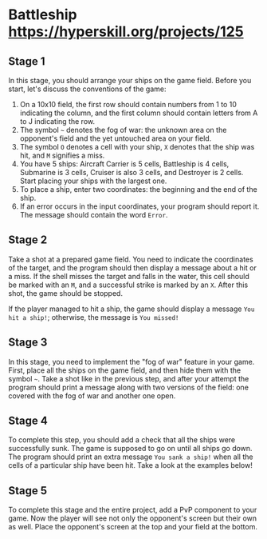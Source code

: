 # Battleship https://hyperskill.org/projects/125
## Stage 1
In this stage, you should arrange your ships on the game field. Before you start, let's discuss the conventions of the game:

1. On a 10x10 field, the first row should contain numbers from 1 to 10 indicating the column, and the first column should contain letters from A to J indicating the row.
2. The symbol `~` denotes the fog of war: the unknown area on the opponent's field and the yet untouched area on your field.
3. The symbol `O` denotes a cell with your ship, `X` denotes that the ship was hit, and `M` signifies a miss.
4. You have 5 ships: Aircraft Carrier is 5 cells, Battleship is 4 cells, Submarine is 3 cells, Cruiser is also 3 cells, and Destroyer is 2 cells. Start placing your ships with the largest one.
5. To place a ship, enter two coordinates: the beginning and the end of the ship.
6. If an error occurs in the input coordinates, your program should report it. The message should contain the word `Error`.

## Stage 2
Take a shot at a prepared game field. You need to indicate the coordinates of the target, and the program should then display a message about a hit or a miss. If the shell misses the target and falls in the water, this cell should be marked with an `M`, and a successful strike is marked by an `X`. After this shot, the game should be stopped.

If the player managed to hit a ship, the game should display a message `You hit a ship!`; otherwise, the message is `You missed!`

## Stage 3
In this stage, you need to implement the "fog of war" feature in your game. First, place all the ships on the game field, and then hide them with the symbol `~`. Take a shot like in the previous step, and after your attempt the program should print a message along with two versions of the field: one covered with the fog of war and another one open.

## Stage 4
To complete this step, you should add a check that all the ships were successfully sunk. The game is supposed to go on until all ships go down. The program should print an extra message `You sank a ship!` when all the cells of a particular ship have been hit. Take a look at the examples below!

## Stage 5
To complete this stage and the entire project, add a PvP component to your game. Now the player will see not only the opponent's screen but their own as well. Place the opponent's screen at the top and your field at the bottom.